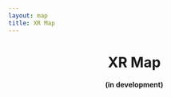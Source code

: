 ```yaml
---
layout: map
title: XR Map
---
```


<h1 style="text-align:center;"> XR Map</h1>
<h4 style="text-align:center;">(in development)</h4>

<main style=" height: 100vh">
	<div id="map" style="width: 100%; height:100%;"></div>
</main>

<script>
    
	var mymap = L.map('map').setView([27, 0], 3.5);

	L.tileLayer('https://api.mapbox.com/styles/v1/{id}/tiles/{z}/{x}/{y}?access_token=pk.eyJ1IjoibWFwYm94IiwiYSI6ImNpejY4NXVycTA2emYycXBndHRqcmZ3N3gifQ.rJcFIG214AriISLbB6B5aw', {
		minZoom: 3.5,
		maxZoom: 18,
		attribution: 'Map data &copy; <a href="https://www.openstreetmap.org/">OpenStreetMap</a> contributors, ' +
			'<a href="https://creativecommons.org/licenses/by-sa/2.0/">CC-BY-SA</a>, ' +
			'Imagery © <a href="https://www.mapbox.com/">Mapbox</a>',
		id: 'mapbox/streets-v11',
		tileSize: 512,
		zoomOffset: -1,
		  maxBoundsViscosity: 1.0,
		noWrap: true  
	}).addTo(mymap);


    {% for item in site.data.studios %}
        L.marker([ {{ item.location }}]).addTo(mymap)
		.bindPopup("<b>{{ item.name }}</b><br/>{{ item.info}}<br/><a href='{{ item.url }}' target='_blank'>{{ item.url| truncate: 30  }}</a>");
    {% endfor %}

</script>



